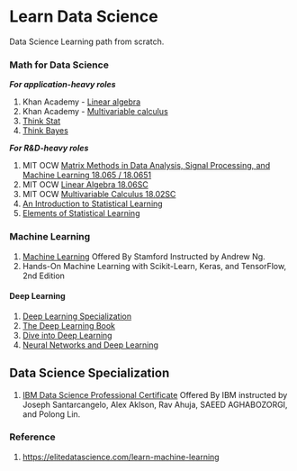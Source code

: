 # Learn Data Science

 Data Science Learning path from scratch.

### Math for Data Science

 ***For application-heavy roles***

 1. Khan Academy - [Linear algebra](https://www.khanacademy.org/math/linear-algebra)
 2. Khan Academy - [Multivariable calculus](https://www.khanacademy.org/math/multivariable-calculus)
 3. [Think Stat](https://greenteapress.com/wp/think-stats-2e/)
 4. [Think Bayes](https://greenteapress.com/wp/think-bayes/)

 ***For R&D-heavy roles***

 1. MIT OCW [Matrix Methods in Data Analysis, Signal Processing, and Machine Learning 18.065 / 18.0651](https://ocw.mit.edu/courses/mathematics/18-065-matrix-methods-in-data-analysis-signal-processing-and-machine-learning-spring-2018/)
 2. MIT OCW [Linear Algebra 18.06SC](https://ocw.mit.edu/courses/mathematics/18-06sc-linear-algebra-fall-2011/)
 3. MIT OCW [Multivariable Calculus 18.02SC](https://ocw.mit.edu/courses/mathematics/18-02sc-multivariable-calculus-fall-2010/)
 4. [An Introduction to Statistical Learning](http://faculty.marshall.usc.edu/gareth-james/ISL/)
 5. [Elements of Statistical Learning](https://web.stanford.edu/~hastie/ElemStatLearn//printings/ESLII_print10.pdf)

### Machine Learning

 1. [Machine Learning](https://www.coursera.org/learn/machine-learning) Offered By Stamford Instructed by Andrew Ng.
 2. Hands-On Machine Learning with Scikit-Learn, Keras, and TensorFlow, 2nd Edition

#### Deep Learning

 1. [Deep Learning Specialization](https://www.coursera.org/specializations/deep-learning) 
 2. [The Deep Learning Book](https://www.deeplearningbook.org)
 3. [Dive into Deep Learning](http://d2l.ai)
 4. [Neural Networks and Deep Learning](http://neuralnetworksanddeeplearning.com/)

## Data Science Specialization

1. [IBM Data Science Professional Certificate](https://www.coursera.org/professional-certificates/ibm-data-science) Offered By IBM instructed by Joseph Santarcangelo, Alex Aklson, Rav Ahuja, SAEED AGHABOZORGI, and Polong Lin.

### Reference

 1. https://elitedatascience.com/learn-machine-learning